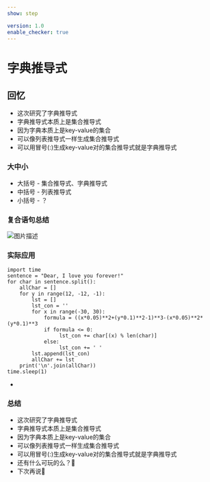 ```yaml
---
show: step

version: 1.0
enable_checker: true
---
```


# 字典推导式
## 回忆
- 这次研究了字典推导式
- 字典推导式本质上是集合推导式
- 因为字典本质上是key-value的集合
- 可以像列表推导式一样生成集合推导式
- 可以用冒号(:)生成key-value对的集合推导式就是字典推导式

### 大中小

- 大括号 - 集合推导式、字典推导式
- 中括号 - 列表推导式
- 小括号 - ？

### 复合语句总结

![图片描述](https://doc.shiyanlou.com/courses/uid1190679-20211107-1636285432910)


### 实际应用

```
import time
sentence = "Dear, I love you forever!"
for char in sentence.split():   
	allChar = []   
	for y in range(12, -12, -1):       
		lst = []       
		lst_con = ''       
		for x in range(-30, 30):            
			formula = ((x*0.05)**2+(y*0.1)**2-1)**3-(x*0.05)**2*(y*0.1)**3            
			if formula <= 0: 
				 lst_con += char[(x) % len(char)]            
			else:                
				 lst_con += ' '       
		lst.append(lst_con)       
		allChar += lst   
	print('\n'.join(allChar))   
time.sleep(1)
```
- 
### 总结
- 这次研究了字典推导式
- 字典推导式本质上是集合推导式
- 因为字典本质上是key-value的集合
- 可以像列表推导式一样生成集合推导式
- 可以用冒号(:)生成key-value对的集合推导式就是字典推导式
- 还有什么可玩的么？🤔
- 下次再说👋


